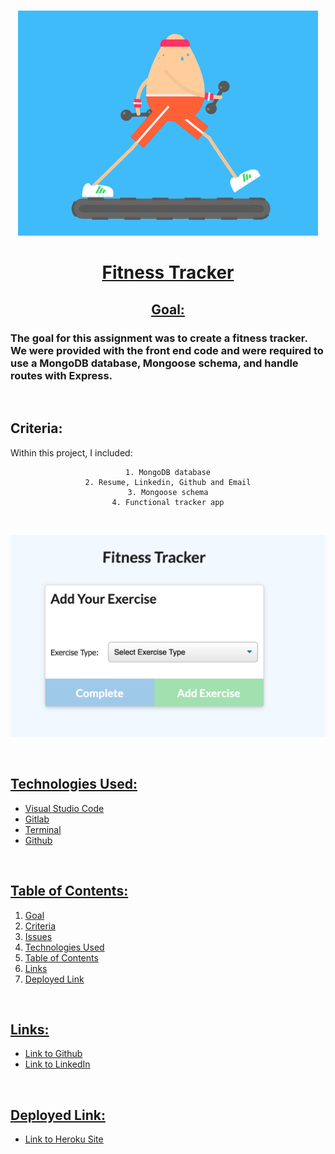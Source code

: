 <br>
<u>

<center>

![alttext](assets/giphy.gif)


# Fitness Tracker 

</u>

<u>

## Goal: 

</u>
</center>

### The goal for this assignment was to create a fitness tracker. We were provided with the front end code and were required to use a MongoDB database, Mongoose schema, and handle routes with Express.

<br>



## Criteria:

Within this project, I included:

<center>

```
1. MongoDB database
2. Resume, Linkedin, Github and Email
3. Mongoose schema
4. Functional tracker app

 ```

</center>


<br>


![img](assets/fitnesstracker.png)

<u>

<br>

## Technologies Used:

- Visual Studio Code
- Gitlab
- Terminal
- Github

<br>

## Table of Contents:
1. Goal
2. Criteria
3. Issues
4. Technologies Used
5. Table of Contents
6. Links
7. Deployed Link


<br>

## Links:

- [Link to Github](https://github.com/kellystone4/fitnessTracker)
- [Link to LinkedIn](https://www.linkedin.com/in/kelly-a-stone/)

<br>

## Deployed Link:

- [Link to Heroku Site](https://guarded-sands-28138.herokuapp.com/)
